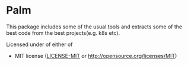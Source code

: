 # Palm
This package includes some of the usual tools and extracts some of the best code from the best projects(e.g. k8s etc).


Licensed under of either of

* MIT license ([LICENSE-MIT](LICENSE) or http://opensource.org/licenses/MIT)
